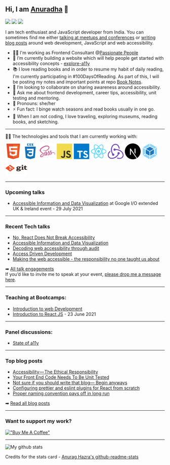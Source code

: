 ## Hi, I am [Anuradha](https://anuk79.netlify.app/) 👋


[<img height="30" src="https://img.shields.io/badge/twitter-%231DA1F2.svg?&style=for-the-badge&logo=twitter&logoColor=white" />][Twitter] 
[<img height="30" src="https://img.shields.io/badge/linkedin-blue.svg?&style=for-the-badge&logo=linkedin&logoColor=white" />][LinkedIn]
[<img height="30" src = "https://img.shields.io/badge/Youtube-%23E4405F.svg?&style=for-the-badge&logo=Youtube&logoColor=white">][Youtube]


I am tech enthusiast and JavaScript developer from India. You can sometimes find me either [talking at meetups and conferences](https://anuk79.netlify.app/tech_talks/) or [writing blog posts](https://anuradhak.medium.com/) around web development, JavaScript and web accessibility.

- 👩‍💻 I'm working as Frontend Consultant @[Passionate People](https://passionatepeople.io/)
- 🔭 I’m currently building a website which will help people get started with accessibility concepts - [explore-a11y](https://explore-a11y.netlify.app/)
- 📚 I love reading books and in order to resume my habit of daily reading, I'm currently participating in #100DaysOfReading. As part of this, I will be posting my notes and important points at repo [Book Notes](https://github.com/anuk79/BookNotes). 
- 🤝 I’m looking to collaborate on sharing awareness around accessibility.
- 💬 Ask me about frontend development, career tips, accessibility, unit testing and mentoring.
- 👸 Pronouns: she/her
- ⚡ Fun fact: I binge watch seasons and read books usually in one go. 
- 💖 When I am not coding, I love traveling, exploring museums, reading books, and sketching. 

---

👩‍💻 The technologies and tools that I am currently working with:

<img src="https://github.com/devicons/devicon/blob/master/icons/html5/html5-original.svg" alt="HTML5" title="HTML5" width="50" height="50"/> <img src="https://github.com/devicons/devicon/blob/master/icons/css3/css3-plain-wordmark.svg" alt="CSS3" title="CSS3" width="50" height="50"/> <img src="https://github.com/devicons/devicon/blob/master/icons/sass/sass-original.svg" alt="SASS" title="SASS" width="50" height="50"/> <img src="https://github.com/devicons/devicon/blob/master/icons/javascript/javascript-original.svg" alt="JavaScript" title="JavaScript" width="50" height="50"/> <img src="https://github.com/devicons/devicon/blob/master/icons/typescript/typescript-original.svg" alt="TypeScript" title="TypeScript" width="50" height="50"/> <img src="https://github.com/devicons/devicon/blob/master/icons/react/react-original.svg" alt="React" title="React" width="50" height="50"/> <img src="https://github.com/devicons/devicon/blob/master/icons/redux/redux-original.svg" alt="Redux" title="Redux" width="50" height="50"/> <img src="https://github.com/devicons/devicon/blob/master/icons/nextjs/nextjs-original.svg" alt="NextJS" title="NextJS" width="50" height="50"/> <img src="https://github.com/devicons/devicon/blob/master/icons/webpack/webpack-original.svg" alt="Webpack" title="Webpack" width="50" height="50"/> <img src="https://github.com/devicons/devicon/blob/master/icons/git/git-original-wordmark.svg" alt="Git" title="Git" width="70" height="50"/>

---
### Upcoming talks
- [Accessible Information and Data Visualization](https://twitter.com/DevParty_/status/1415823210684297216) at Google I/O extended UK & Ireland event - 29 July 2021



---
### Recent Tech talks
- [No, React Does Not Break Accessibility](https://www.meetup.com/Nebraska-Digital-Accessibility-Meetup/events/276128559/)
- [Accessible Information and Data Visualization](https://www.meetup.com/Nebraska-Digital-Accessibility-Meetup/events/276128539/)
- [Decoding web accessibility through audit](https://vttatechconference.hubilo.com/)
- [Access Driven Development](https://frontenddeveloperlove.com/)
- [Making the web accessible - the responsibility no one taught us about](https://www.utahgeekevents.com/)

➡ [All talk engagements](https://anuk79.netlify.app/tech_talks/)
<br />
If you’d like to invite me to speak at your event, [please drop me a message here](https://anuk79.netlify.app/contact_me/).

---

### Teaching at Bootcamps:
- [Introduction to web Development](https://www.bvmcs21.tech/)
- [Introduction to React JS](https://skillenza.com/challenge/webdevbootcamp) - 23 June 2021

---
### Panel discussions:
- [State of a11y](https://www.youtube.com/watch?v=0oVA71-hVeU)

---

### Top blog posts

<!-- BLOG-POST-LIST:START -->
- [Accessibility — The Ethical Responsibility](https://anu.hashnode.dev/accessibility-the-ethical-responsibility)
- [Your Front End Code Needs To Be Unit Tested](https://javascript.plainenglish.io/your-front-end-code-needs-to-be-unit-tested-f998b016c448)
- [Not sure if you should write that blog— Begin anyways](https://anuradhak.medium.com/not-sure-if-you-should-write-that-blog-begin-anyways-d35aac370b64)
- [Configuring prettier and eslint plugins for React from scratch](https://anu.hashnode.dev/configuring-prettier-and-eslint-plugins-for-react-from-scratch)
- [Proper naming convention pays off in long run](https://anuk79.netlify.app/programming/2019/08/14/proper-namin-convention-pays-off-in-long-run/)
<!-- BLOG-POST-LIST:END -->

➡ [Read all blog posts](https://anuradhak.medium.com/)

<!--
![Twitter URL](https://img.shields.io/twitter/url?label=connect%20on%20twitter&style=social&url=https%3A%2F%2Ftwitter.com%2Fmiracle_404)
![YouTube Channel Subscribers](https://img.shields.io/youtube/channel/subscribers/UCzv8q9-tSIQuTDzgB1BgXMQ?label=Youtube%20channel&style=social)
-->
---
### Want to support my work?
[!["Buy Me A Coffee"](https://www.buymeacoffee.com/assets/img/custom_images/orange_img.png)](https://www.buymeacoffee.com/anuradhak)

---


![My github stats](https://github-readme-stats.vercel.app/api?username=anuk79&show_icons=true&include_all_commits=true&theme=radical)

Credits for the stats card - [Anurag Hazra's github-readme-stats](https://github.com/anuraghazra/github-readme-stats)


[twitter]: https://twitter.com/miracle_404
[linkedin]: https://www.linkedin.com/in/anuradha15/
[youtube]: https://youtube.com/channel/UCzv8q9-tSIQuTDzgB1BgXMQ
[bmc]: https://www.buymeacoffee.com/anuradhak


